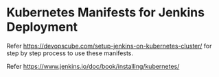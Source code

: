 # Kubernetes Manifests for Jenkins Deployment

Refer https://devopscube.com/setup-jenkins-on-kubernetes-cluster/ for step by step process to use these manifests.

Refer https://www.jenkins.io/doc/book/installing/kubernetes/
